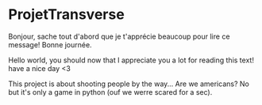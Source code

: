 # ProjetTransverse
Bonjour,
sache tout d'abord que je t'apprécie beaucoup pour lire ce message!
Bonne journée.

Hello world, 
you should now that I appreciate you a lot for reading this text!
have a nice day
<3

This project is about shooting people by the way... Are we americans? No but it's only a game in python (ouf we werre scared for a sec).
